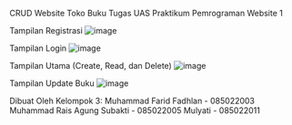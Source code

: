 CRUD Website Toko Buku
Tugas UAS Praktikum Pemrograman Website 1

Tampilan Registrasi
![image](https://github.com/faridfadhlan666/UAS_Praktikum_PemWeb/assets/162896380/a1d9718b-6c74-4a38-a38f-0548577a2702)

Tampilan Login
![image](https://github.com/faridfadhlan666/UAS_Praktikum_PemWeb/assets/162896380/34061ff8-87c8-4960-8f0d-1dd6271b3812)

Tampilan Utama (Create, Read, dan Delete)
![image](https://github.com/faridfadhlan666/UAS_Praktikum_PemWeb/assets/162896380/4e9147a9-d84e-4684-8cce-8557813dafbf)

Tampilan Update Buku
![image](https://github.com/faridfadhlan666/UAS_Praktikum_PemWeb/assets/162896380/2667cd8f-eeb2-4ddf-bf43-897847b43ff8)

Dibuat Oleh Kelompok 3:
Muhammad Farid Fadhlan - 085022003
Muhammad Rais Agung Subakti - 085022005
Mulyati - 085022011
